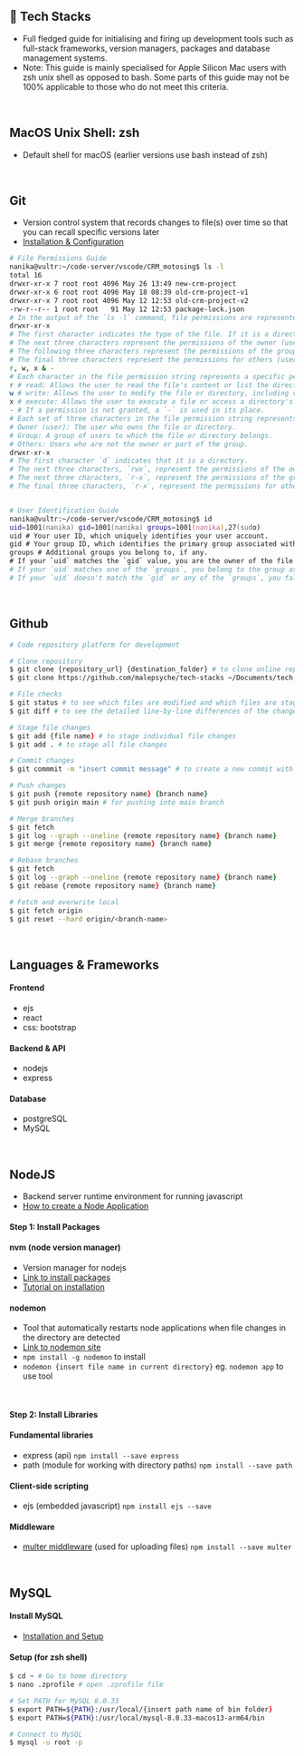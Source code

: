 ## :rocket: Tech Stacks
- Full fledged guide for initialising and firing up development tools such as full-stack frameworks, version managers, packages and database management systems.
- Note: This guide is mainly specialised for Apple Silicon Mac users with zsh unix shell as opposed to bash. Some parts of this guide may not be 100% applicable to those who do not meet this criteria.
<br>


## MacOS Unix Shell: zsh 
- Default shell for macOS (earlier versions use bash instead of zsh)
<br>


## Git
- Version control system that records changes to file(s) over time so that you can recall specific versions later
- [Installation & Configuration](https://www.theodinproject.com/lessons/foundations-setting-up-git)

```zsh
# File Permissions Guide
nanika@vultr:~/code-server/vscode/CRM_motosing$ ls -l
total 16
drwxr-xr-x 7 root root 4096 May 26 13:49 new-crm-project
drwxr-xr-x 6 root root 4096 May 18 08:39 old-crm-project-v1
drwxr-xr-x 7 root root 4096 May 12 12:53 old-crm-project-v2
-rw-r--r-- 1 root root   91 May 12 12:53 package-lock.json
# In the output of the `ls -l` command, file permissions are represented by a 10-character string. Let's break down the structure:
drwxr-xr-x
# The first character indicates the type of the file. If it is a directory, it will be `d`. For regular files, it will be `-`.
# The next three characters represent the permissions of the owner (user) of the file/directory. These characters can be `r` for read, `w` for write, or `x` for execute permissions.
# The following three characters represent the permissions of the group that the file/directory belongs to.
# The final three characters represent the permissions for others (users not in the owner group).
r, w, x & -
# Each character in the file permission string represents a specific permission type. Here are the possible permission types:
r # read: Allows the user to read the file's content or list the directory's contents.
w # write: Allows the user to modify the file or directory, including creating, deleting, or renaming files within a directory.
x # execute: Allows the user to execute a file or access a directory's contents and navigate through it.
- # If a permission is not granted, a `-` is used in its place.
# Each set of three characters in the file permission string represents permission assignments for different entities:
# Owner (user): The user who owns the file or directory.
# Group: A group of users to which the file or directory belongs.
# Others: Users who are not the owner or part of the group.
drwxr-xr-x
# The first character `d` indicates that it is a directory.
# The next three characters, `rwx`, represent the permissions of the owner. In this case, the owner has read, write, and execute permissions.
# The next three characters, `r-x`, represent the permissions of the group. The group has read and execute permissions.
# The final three characters, `r-x`, represent the permissions for others. Others have read and execute permissions.


# User Identification Guide
nanika@vultr:~/code-server/vscode/CRM_motosing$ id
uid=1001(nanika) gid=1001(nanika) groups=1001(nanika),27(sudo)
uid # Your user ID, which uniquely identifies your user account.
gid # Your group ID, which identifies the primary group associated with your user account.
groups # Additional groups you belong to, if any.
# If your `uid` matches the `gid` value, you are the owner of the file or directory.
# If your `uid` matches one of the `groups`, you belong to the group associated with that ID.
# If your `uid` doesn't match the `gid` or any of the `groups`, you fall under the "others" category.
```
<br>



## Github
```zsh
# Code repository platform for development

# Clone repository
$ git clone {repository_url} {destination_folder} # to clone online repository into local file  
$ git clone https://github.com/malepsyche/tech-stacks ~/Documents/tech-stack

# File checks 
$ git status # to see which files are modified and which files are staged or unstaged: 
$ git diff # to see the detailed line-by-line differences of the changes in each file: 

# Stage file changes
$ git add {file name} # to stage individual file changes
$ git add . # to stage all file changes

# Commit changes
$ git commmit -m "insert commit message" # to create a new commit with your staged changes

# Push changes
$ git push {remote repository name} {branch name} 
$ git push origin main # for pushing into main branch

# Merge branches 
$ git fetch
$ git log --graph --oneline {remote repository name} {branch name}
$ git merge {remote repository name} {branch name} 

# Rebase branches 
$ git fetch
$ git log --graph --oneline {remote repository name} {branch name}
$ git rebase {remote repository name} {branch name} 

# Fetch and overwrite local
$ git fetch origin
$ git reset --hard origin/<branch-name>
```
<br> 


## Languages & Frameworks 

#### Frontend
- ejs
- react
- css: bootstrap

#### Backend & API
- nodejs
- express

#### Database
- postgreSQL
- MySQL
<br>


## NodeJS
- Backend server runtime environment for running javascript 
- [How to create a Node Application](https://www.youtube.com/watch?v=EMwu8F0dCXE&t=1452s)

#### Step 1: Install Packages

#### nvm (node version manager)
- Version manager for nodejs
- [Link to install packages](https://github.com/nvm-sh/nvm)
- [Tutorial on installation](https://www.youtube.com/watch?v=ohBFbA0O6hs)

#### nodemon
- Tool that automatically restarts node applications when file changes in the directory are detected
- [Link to nodemon site](https://www.npmjs.com/package/nodemon`)
- `npm install -g nodemon` to install
- `nodemon {insert file name in current directory}` eg. `nodemon app` to use tool
<br>

#### Step 2: Install Libraries

#### Fundamental libraries
- express (api) `npm install --save express `
- path (module for working with directory paths) `npm install --save path `

#### Client-side scripting
- ejs (embedded javascript) `npm install ejs --save`

#### Middleware
- [multer middleware](https://github.com/expressjs/multer) (used for uploading files) `npm install --save multer`
<br>


## MySQL

#### Install MySQL 
- [Installation and Setup](https://www.youtube.com/watch?v=oxToe-4c6OM)

#### Setup (for zsh shell)
```zsh
$ cd ~ # Go to home directory
$ nano .zprofile # open .zprofile file 

# Set PATH for MySQL 8.0.33
$ export PATH=${PATH}:/usr/local/{insert path name of bin folder}
$ export PATH=${PATH}:/usr/local/mysql-8.0.33-macos13-arm64/bin

# Connect to MySQL
$ mysql -u root -p
```
<br>



